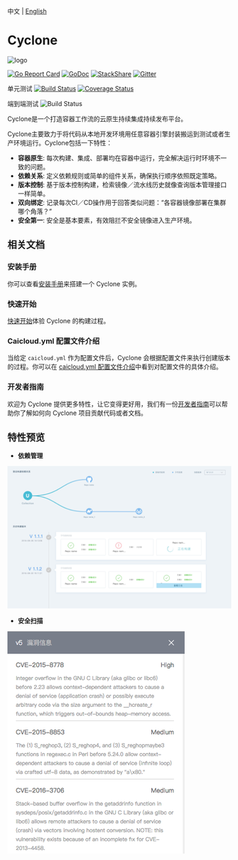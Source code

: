 中文 | [English](README.md)
# Cyclone

![logo](docs/logo.jpeg)

[![Go Report Card](https://goreportcard.com/badge/github.com/caicloud/cyclone)](https://goreportcard.com/report/github.com/caicloud/cyclone)
[![GoDoc](https://godoc.org/github.com/caicloud/cyclone?status.svg)](https://godoc.org/github.com/caicloud/cyclone)
[![StackShare](https://img.shields.io/badge/tech-stack-0690fa.svg?style=flat)](https://stackshare.io/gaocegege/cyclone)
[![Gitter](https://badges.gitter.im/caicloud/cyclone.svg)](https://gitter.im/caicloud/cyclone?utm_source=badge&utm_medium=badge&utm_campaign=pr-badge)

单元测试
[![Build Status](https://travis-ci.org/caicloud/cyclone.svg?branch=master)](https://travis-ci.org/caicloud/cyclone)
[![Coverage Status](https://coveralls.io/repos/github/caicloud/cyclone/badge.svg?branch=master)](https://coveralls.io/github/caicloud/cyclone?branch=master)

端到端测试
![Build Status](https://img.shields.io/badge/e2e--test-comming%20soon-brightgreen.svg)

Cyclone是一个打造容器工作流的云原生持续集成持续发布平台。

Cyclone主要致力于将代码从本地开发环境用任意容器引擎封装搬运到测试或者生产环境运行。Cyclone包括一下特性：

- **容器原生**: 每次构建、集成、部署均在容器中运行，完全解决运行时环境不一致的问题。
- **依赖关系**: 定义依赖规则或简单的组件关系，确保执行顺序依照既定策略。
- **版本控制**: 基于版本控制构建，检索镜像／流水线历史就像查询版本管理接口一样简单。
- **双向绑定**: 记录每次CI／CD操作用于回答类似问题：“各容器镜像部署在集群哪个角落？”
- **安全第一**: 安全是基本要素，有效阻拦不安全镜像进入生产环境。

## 相关文档

### 安装手册

你可以查看[安装手册](./docs/setup_zh-CN.md)来搭建一个 Cyclone 实例。

### 快速开始

[快速开始](./docs/quick-start_zh-CN.md)体验 Cyclone 的构建过程。

### Caicloud.yml 配置文件介绍

当给定 `caicloud.yml` 作为配置文件后，Cyclone 会根据配置文件来执行创建版本的过程。你可以在 [caicloud.yml 配置文件介绍](./docs/caicloud-yml-introduction_zh-CN.md)中看到对配置文件的具体介绍。

### 开发者指南

欢迎为 Cyclone 提供更多特性，让它变得更好用，我们有一份[开发者指南](./docs/developer-guide_zh-CN.md)可以帮助你了解如何向 Cyclone 项目贡献代码或者文档。

## 特性预览

- **依赖管理**

![dependency](docs/dependency.png)

- **安全扫描**

![security](docs/security.png)
